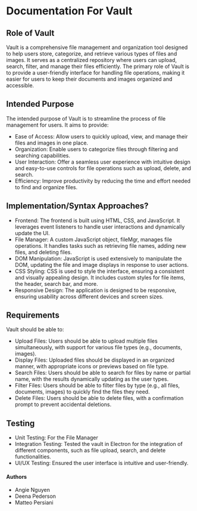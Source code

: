 # Documentation For Vault

## Role of Vault

Vault is a comprehensive file management and organization tool designed to help users store, categorize, and retrieve various types of files and images. It serves as a centralized repository where users can upload, search, filter, and manage their files efficiently. The primary role of Vault is to provide a user-friendly interface for handling file operations, making it easier for users to keep their documents and images organized and accessible.

## Intended Purpose

The intended purpose of Vault is to streamline the process of file management for users. It aims to provide:

- Ease of Access: Allow users to quickly upload, view, and manage their files and images in one place.
- Organization: Enable users to categorize files through filtering and searching capabilities.
- User Interaction: Offer a seamless user experience with intuitive design and easy-to-use controls for file operations such as upload, delete, and search.
- Efficiency: Improve productivity by reducing the time and effort needed to find and organize files.
  
## Implementation/Syntax Approaches?
- Frontend: The frontend is built using HTML, CSS, and JavaScript. It leverages event listeners to handle user interactions and dynamically update the UI.
- File Manager: A custom JavaScript object, fileMgr, manages file operations. It handles tasks such as retrieving file names, adding new files, and deleting files.
- DOM Manipulation: JavaScript is used extensively to manipulate the DOM, updating the file and image displays in response to user actions.
- CSS Styling: CSS is used to style the interface, ensuring a consistent and visually appealing design. It includes custom styles for file items, the header, search bar, and more.
- Responsive Design: The application is designed to be responsive, ensuring usability across different devices and screen sizes.
## Requirements

Vault should be able to:

- Upload Files: Users should be able to upload multiple files simultaneously, with support for various file types (e.g., documents, images).
- Display Files: Uploaded files should be displayed in an organized manner, with appropriate icons or previews based on file type.
- Search Files: Users should be able to search for files by name or partial name, with the results dynamically updating as the user types.
- Filter Files: Users should be able to filter files by type (e.g., all files, documents, images) to quickly find the files they need.
- Delete Files: Users should be able to delete files, with a confirmation prompt to prevent accidental deletions.

## Testing

- Unit Testing: For the File Manager
- Integration Testing: Tested the vault in Electron for the integration of different components, such as file upload, search, and delete functionalities.
- UI/UX Testing: Ensured the user interface is intuitive and user-friendly.

#### Authors

- Angie Nguyen
- Deena Pederson
- Matteo Persiani
